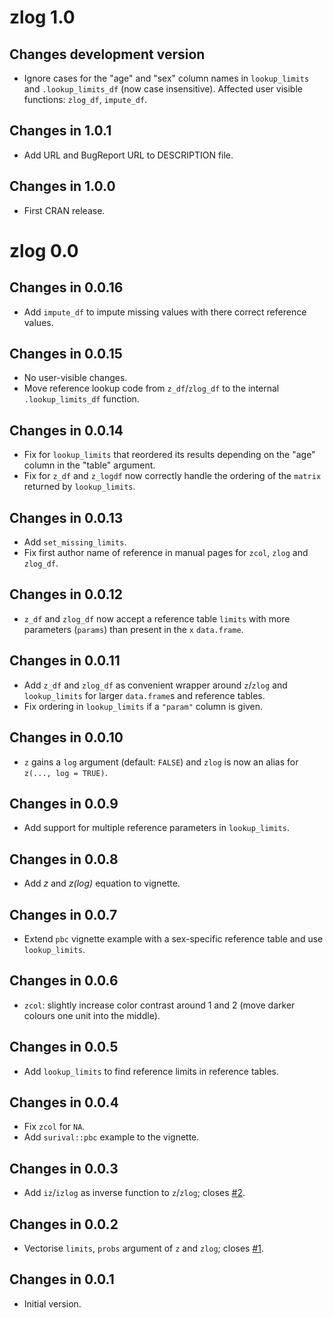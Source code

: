 # zlog 1.0

## Changes development version

- Ignore cases for the "age" and "sex" column names in
  `lookup_limits` and `.lookup_limits_df` (now case insensitive).
  Affected user visible functions: `zlog_df`, `impute_df`.

## Changes in 1.0.1

- Add URL and BugReport URL to DESCRIPTION file.

## Changes in 1.0.0

- First CRAN release.

# zlog 0.0

## Changes in 0.0.16

- Add `impute_df` to impute missing values with there correct reference values.

## Changes in 0.0.15

- No user-visible changes.
- Move reference lookup code from `z_df`/`zlog_df` to the internal
  `.lookup_limits_df` function.

## Changes in 0.0.14

- Fix for `lookup_limits` that reordered its results depending on the "age"
  column in the "table" argument.
- Fix for `z_df` and `z_logdf` now correctly handle the ordering of the
  `matrix` returned by `lookup_limits`.

## Changes in 0.0.13

- Add `set_missing_limits`.
- Fix first author name of reference in manual pages for `zcol`, `zlog` and
  `zlog_df`.

## Changes in 0.0.12

- `z_df` and `zlog_df` now accept a reference table `limits` with more
  parameters (`params`) than present in the `x` `data.frame`.

## Changes in 0.0.11

- Add `z_df` and `zlog_df` as convenient wrapper around `z`/`zlog` and
  `lookup_limits` for larger `data.frame`s and reference tables.
- Fix ordering in `lookup_limits` if a `"param"` column is given.

## Changes in 0.0.10

- `z` gains a `log` argument (default: `FALSE`) and `zlog` is now an alias for
  `z(..., log = TRUE)`.

## Changes in 0.0.9

- Add support for multiple reference parameters in `lookup_limits`.

## Changes in 0.0.8

- Add *z* and *z(log)* equation to vignette.

## Changes in 0.0.7

- Extend `pbc` vignette example with a sex-specific reference table and use
  `lookup_limits`.

## Changes in 0.0.6

- `zcol`: slightly increase color contrast around 1 and 2
  (move darker colours one unit into the middle).

## Changes in 0.0.5

- Add `lookup_limits` to find reference limits in reference tables.

## Changes in 0.0.4

- Fix `zcol` for `NA`.
- Add `surival::pbc` example to the vignette.

## Changes in 0.0.3

- Add `iz`/`izlog` as inverse function to `z`/`zlog`;
  closes [#2](https://github.com/ampel-leipzig/zlog/issues/2).

## Changes in 0.0.2

- Vectorise `limits`, `probs` argument of `z` and `zlog`;
  closes [#1](https://github.com/ampel-leipzig/zlog/issues/1).

## Changes in 0.0.1

- Initial version.
